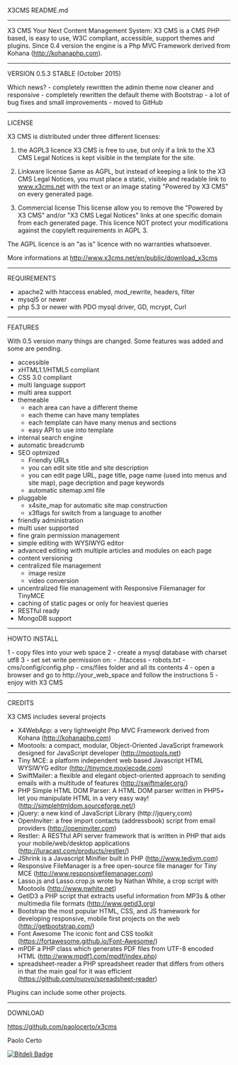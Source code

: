 
X3CMS README.md

---

X3 CMS
Your Next Content Management System: X3 CMS is a CMS PHP based, is easy to use, 
W3C compliant, accessible, support themes and plugins. Since 0.4 version the 
engine is a Php MVC Framework derived from Kohana (http://kohanaphp.com).

---

VERSION 0.5.3 STABLE (October 2015)

Which news?
	- completely rewritten the admin theme now cleaner and responsive
	- completely rewritten the default theme with Bootstrap
	- a lot of bug fixes and small improvements
	- moved to GitHub
	
---

LICENSE

X3 CMS is distributed under three different licenses:

1) the AGPL3 licence 
X3 CMS is free to use, but only if a link to the X3 CMS Legal Notices is kept visible in the template for the site. 

2) Linkware license
Same as AGPL, but instead of keeping a link to the X3 CMS Legal Notices, you must place a static, visible and 
readable link to www.x3cms.net with the text or an image stating "Powered by X3 CMS" on every generated page.

3) Commercial license
This license allow you to remove the "Powered by X3 CMS" and/or "X3 CMS Legal Notices" links at one specific 
domain from each generated page.
This licence NOT protect your modifications against the copyleft requirements in AGPL 3.

The AGPL licence is an "as is" licence with no warranties whatsoever.

More informations at http://www.x3cms.net/en/public/download_x3cms

---

REQUIREMENTS

- apache2 with htaccess enabled, mod_rewrite, headers, filter
- mysql5 or newer
- php 5.3 or newer with PDO mysql driver, GD, mcrypt, Curl

---

FEATURES

With 0.5 version many things are changed.
Some features was added and some are pending.

- accessible
- xHTML1.1/HTML5 compliant
- CSS 3.0 compliant
- multi language support
- multi area support
- themeable
	- each area can have a different theme
	- each theme can have many templates
	- each template can have many menus and sections
	- easy API to use into template
- internal search engine
- automatic breadcrumb
- SEO optmized
	- Friendly URLs
	- you can edit site title and site description
	- you can edit page URL, page title, page name (used into menus and site map), page decription and page keywords
	- automatic sitemap.xml file
- pluggable
	- x4site_map for automatic site map construction
	- x3flags for switch from a language to another
- friendly administration
- multi user supported
- fine grain permission management
- simple editing with WYSIWYG editor
- advanced editing with multiple articles and modules on each page
- content versioning
- centralized file management
	- image resize
	- video conversion
- uncentralized file management with Responsive Filemanager for TinyMCE
- caching of static pages or only for heaviest queries
- RESTful ready
- MongoDB support

---

HOWTO INSTALL

1 - copy files into your web space
2 - create a mysql database with charset utf8
3 - set set write permission on:
	- .htaccess
	- robots.txt
	- cms/config/config.php
	- cms/files folder and all its contents
4 - open a browser and go to http://your_web_space and follow the instructions
5 - enjoy with X3 CMS

---

CREDITS

X3 CMS includes several projects

- X4WebApp: a very lightweight Php MVC Framework derived from Kohana (http://kohanaphp.com)
- Mootools: a compact, modular, Object-Oriented JavaScript framework designed for JavaScript developer (http://mootools.net)
- Tiny MCE: a platform independent web based Javascript HTML WYSIWYG editor (http://tinymce.moxiecode.com)
- SwiftMailer: a flexible and elegant object-oriented approach to sending emails with a multitude of features (http://swiftmailer.org/)
- PHP Simple HTML DOM Parser: A HTML DOM parser written in PHP5+ let you manipulate HTML in a very easy way! (http://simplehtmldom.sourceforge.net/)
- jQuery: a new kind of JavaScript Library (http://jquery,com)
- OpenInviter: a free import contacts (addressbook) script from email providers	(http://openinviter.com)
- Restler: A RESTful API server framework that is written in PHP that aids your mobile/web/desktop applications (http://luracast.com/products/restler/)
- JShrink is a Javascript Minifier built in PHP (http://www.tedivm.com)
- Responsive FileManager is a free open-source file manager for Tiny MCE (http://www.responsivefilemanager.com)
- Lasso.js and Lasso.crop.js wrote by Nathan White, a crop script with Mootools (http://www.nwhite.net)
- GetID3 a PHP script that extracts useful information from MP3s & other multimedia file formats (http://www.getid3.org)
- Bootstrap the most popular HTML, CSS, and JS framework for developing responsive, mobile first projects on the web (http://getbootstrap.com/)
- Font Awesome The iconic font and CSS toolkit (https://fortawesome.github.io/Font-Awesome/)
- mPDF a PHP class which generates PDF files from UTF-8 encoded HTML (http://www.mpdf1.com/mpdf/index.php)
- spreadsheet-reader a PHP spreadsheet reader that differs from others in that the main goal for it was efficient (https://github.com/nuovo/spreadsheet-reader)

Plugins can include some other projects.

---

DOWNLOAD

https://github.com/paolocerto/x3cms

Paolo Certo


[![Bitdeli Badge](https://d2weczhvl823v0.cloudfront.net/paolocerto/x3cms/trend.png)](https://bitdeli.com/free "Bitdeli Badge")

